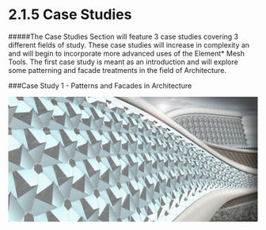 # 2.1.5 Case Studies

#####The Case Studies Section will feature 3 case studies covering 3 different fields of study. These case studies will increase in complexity an and will begin to incorporate more advanced uses of the Element* Mesh Tools. The first case study is meant as an introduction and will explore some patterning and facade treatments in the field of Architecture.

###Case Study 1 - Patterns and Facades in Architecture

![IMAGE](Main_Render.jpg)

